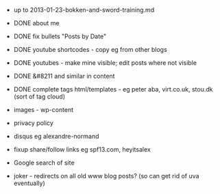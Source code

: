* up to 2013-01-23-bokken-and-sword-training.md

* DONE about me
* DONE fix bullets "Posts by Date"
* DONE youtube shortcodes - copy eg from other blogs
* DONE youtubes - make mine visible; edit posts where not visible
* DONE &#8211 and similar in content
* DONE complete tags html/templates - eg peter aba, virt.co.uk, stou.dk
  (sort of tag cloud)
* images - wp-content
* privacy policy
* disqus eg alexandre-normand
* fixup share/follow links eg spf13.com, heyitsalex
* Google search of site
* joker - redirects on all old www blog posts? (so can get rid of uva
  eventually)
